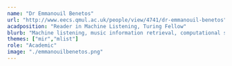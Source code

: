 ```yaml
---
name: "Dr Emmanouil Benetos"
url: "http://www.eecs.qmul.ac.uk/people/view/4741/dr-emmanouil-benetos"
acadposition: "Reader in Machine Listening, Turing Fellow"
blurb: "Machine listening, music information retrieval, computational sound scene analysis, machine learning for audio analysis, language models for music and audio, computational musicology"
themes: ["mir","mlist"]
role: "Academic"
image: "./emmanouilbenetos.png"
---
```

